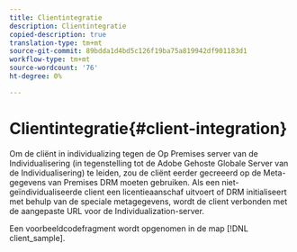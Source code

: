 ```yaml
---
title: Clientintegratie
description: Clientintegratie
copied-description: true
translation-type: tm+mt
source-git-commit: 89bdda1d4bd5c126f19ba75a819942df901183d1
workflow-type: tm+mt
source-wordcount: '76'
ht-degree: 0%

---
```



# Clientintegratie{#client-integration}

Om de cliënt in individualizing tegen de Op Premises server van de Individualisering (in tegenstelling tot de Adobe Gehoste Globale Server van de Individualisering) te leiden, zou de cliënt eerder gecreeerd op de Meta-gegevens van Premises DRM moeten gebruiken. Als een niet-geïndividualiseerde client een licentieaanschaf uitvoert of DRM initialiseert met behulp van de speciale metagegevens, wordt de client verbonden met de aangepaste URL voor de Individualization-server.

Een voorbeeldcodefragment wordt opgenomen in de map [!DNL client_sample].
